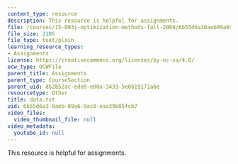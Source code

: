 ```yaml
---
content_type: resource
description: This resource is helpful for assignments.
file: /courses/15-093j-optimization-methods-fall-2009/6b55d6a30aeb09a69ac8eaa39b85fcb7_data.txt
file_size: 2105
file_type: text/plain
learning_resource_types:
- Assignments
license: https://creativecommons.org/licenses/by-nc-sa/4.0/
ocw_type: OCWFile
parent_title: Assignments
parent_type: CourseSection
parent_uid: db2852ac-ede0-e08a-3433-5e0619171a6e
resourcetype: Other
title: data.txt
uid: 6b55d6a3-0aeb-09a6-9ac8-eaa39b85fcb7
video_files:
  video_thumbnail_file: null
video_metadata:
  youtube_id: null
---
```

This resource is helpful for assignments.